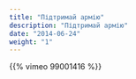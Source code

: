 ```yaml
---
title: "Підтримай армію"
description: "Підтримай армію"
date: "2014-06-24"
weight: "1"
---
```


{{% vimeo 99001416 %}}
